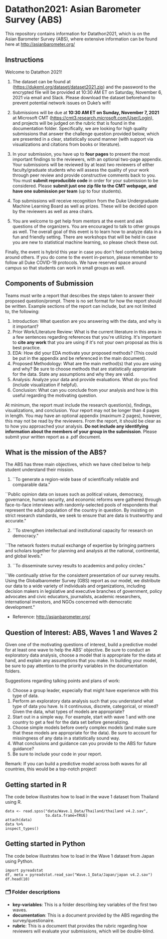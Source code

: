 # Datathon2021: Asian Barometer Survey (ABS)

This repository contains information for Datathon2021, which is on the Asian Barometer Survey (ABS), where extensive information can be found here at 
http://asianbarometer.org/

## Instructions

Welcome to Datathon 2021! 

1. The dataset can be found at (https://dukeml.org/dataset/dataset2021.zip) and the password to the encrypted file will be provided at 10:30 AM ET on Saturday, November 6, 2021 via email and Slack. Please download the dataset beforehand to prevent potential network issues on Duke’s wifi!

2. Submissions will be due at **10:30 AM ET on Sunday, November 7, 2021** at Microsoft CMT (https://cmt3.research.microsoft.com/User/Login), and projects will be judged on the rubric that is found in the documentation folder. Specifically, we are looking for high quality submissions that answer the challenge question provided below, which are presented in a clear, statistically sound manner (with support via visualizations and citations from books or literature). 

3. In your submission, you have up to **four pages** to present the most important findings to the reviewers, with an optional two-page appendix. Your submissions will be reviewed by at least two reviewers of either faculty/graduate students who will assess the quality of your work through peer review and provide constructive comments back to you. You must **submit reproducible code** in order for your submission to be considered. Please **submit just one zip file to the CMT webpage, and have one submission per team** (up to four students). 

4. Top submissions will receive recognition from the Duke Undergraduate Machine Learning Board as well as prizes. These will be decided upon by the reviewers as well as area chairs.

5. You are welcome to get help from mentors at the event and ask questions of the organizers. You are encouraged to talk to other groups as well. The overall goal of this event is to learn how to analyze data in a fun and friendly setting. There are workshops that will be held in case you are new to statistical machine learning, so please check these out. 

Finally, the event is hybrid this year in case you don't feel comfortable being around others. If you do come to the event in-person, please remember to follow all Duke COVID-19 protocols. We have reserved space around campus so that students can work in small groups as well. 

## Components of Submission

Teams must write a report that describes the steps taken to answer their proposed question/prompt. There is no set format for how the report should be written. Example sections of the report can include, but are not limited to, the following:

1. Introduction: What question are you answering with the data, and why is it important?
2. Prior Work/Literature Review: What is the current literature in this area in a few sentences regarding references that you're utilizing. It's important to **cite any work** that you are using if it's not your own proposal as this is best practice. 
3. EDA: How did your EDA motivate your proposed methods? (This could be put in the appendix and be referenced in the main document). 
4. Proposed Methodology: What are the main method(s) that you are using and why? Be sure to choose methods that are statistically appropriate for the data. State any assumptions and why they are valid. 
5. Analysis: Analyze your data and provide evaluations. What do you find (include visualization if helpful). 
6. Conclusion: What can you conclude from your analysis and how is this useful regarding the motivating question. 

At minimum, the report must include the research question(s), findings, visualizations, and conclusion. Your report may not be longer than 4 pages in length. You may have an optional appendix (maximum 2 pages), however, this may not be read by the reviewers. From the report, it should be clear as to how you approached your analysis. **Do not include any identifying information about the members of your group in the submission**. Please submit your written report as a .pdf document.

## What is the mission of the ABS?

The ABS has three main objectives, which we have cited below to help student understand their mission.

1. ``To generate a region-wide base of scientifically reliable and comparable data."

``Public opinion data on issues such as political values, democracy, governance, human security, and economic reforms were gathered through face-to-face interviews with randomly-selected pools of respondents that represent the adult population of the country in question. By insisting on strict research standards, we seek to ensure that are data is trustworthy and accurate."

2. ``To strengthen intellectual and institutional capacity for research on democracy."

``The network fosters mutual exchange of expertise by bringing partners and scholars together for planning and analysis at the national, continental, and global levels."


3. ``To disseminate survey results to academics and policy circles."

``We continually strive for the consistent presentation of our survey results. Using the Globalbarometer Survey (GBS) report as our model, we distribute our data to a wide variety of individuals and organizations, including decision makers in legislative and executive branches of government, policy advocates and civic educators, journalists, academic researchers, international investors, and NGOs concerned with democratic development."

- Reference: http://asianbarometer.org/

## Question of Interest: ABS, Waves 1 and Waves 2

Given one of the motivating questions of interest, build a predictive model for at least one wave to help the ABS' objective. Be sure to conduct an exploratory data analysis, choose a model that is appropriate for the data at hand, and explain any assumptions that you make. In building your model, be sure to pay attention to the priority variables in the documentation folders. 

Suggestions regarding talking points and plans of work:

0. Choose a group leader, especially that might have experience with this type of data. 
1. Perform an exploratory data analysis such that you understand what type of data you have. Is it continuous, discrete, categorical, or mixed? Given the data, what types of models are appropriate? 
2. Start out in a simple way. For example, start with wave 1 and with one country to get a feel for the data set before generalizing. 
3. Choose simple models before overly complex models (and make sure that these models are appropriate for the data). Be sure to account for missingness of any data in a statistically sound way. 
4. What conclusions and guidance can you provide to the ABS for future guidance? 
5. Be sure to include your code in your report. 


Remark: If you can build a predictive model across both waves for all countries, this would be a top-notch project! 

## Getting started in R 

The code below illustrates how to load in the wave 1 dataset from Thailand using R. 
```
data <- read.spss("data/Wave.1_Data/Thailand/thailand v4.2.sav", 
                  to.data.frame=TRUE)
attach(data)
data %>%
inspect_types()
```

## Getting started in Python 

The code below illustrates how to load in the Wave 1 dataset from Japan using Python. 

```
import pyreadstat
df, meta = pyreadstat.read_sav("Wave.1_Data/Japan/japan v4.2.sav")
df.head(10)
```

### :card_index_dividers: Folder descriptions

- **key-variables**: This is a folder describing key variables of the first two waves.
- **documentation**: This is a document provided by the ABS regarding the survey/questionaire.
- **rubric**: This is a document that provides the rubric regarding how reviewers will evaluate your submissions, which will be double-blind. 






